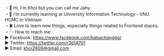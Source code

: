 ・👋 Hi, I'm Khoi but you can call me Jahy <br>
・📖 I’m currently learning at University Information Technology - VNU HCMC in Vietnam <br>
・🍀 Love to learn new things, especially things related to Frontend stacks. <br>
・☁ How to reach me: <br>
    ▶ Facebook: https://www.facebook.com/babachanggg/ <br>
    ▶ Twitter: https://twitter.com/r3d14701 <br>
    ▶ Email: khoi2809@gmail.com <br>
<!--
**babachanggg/babachanggg** is a ✨ _special_ ✨ repository because its `README.md` (this file) appears on your GitHub profile.

Here are some ideas to get you started:

- 🔭 I’m currently working on ...
- 🌱 I’m currently learning ...
- 👯 I’m looking to collaborate on ...
- 🤔 I’m looking for help with ...
- 💬 Ask me about ...
- 📫 How to reach me: ...
- 😄 Pronouns: ...
- ⚡ Fun fact: ...
-->


